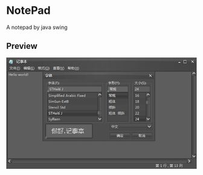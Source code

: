 # NotePad

A notepad by java swing

## Preview

![](https://github.com/jinhucheung/NotePad/blob/master/notepad.jpg)
